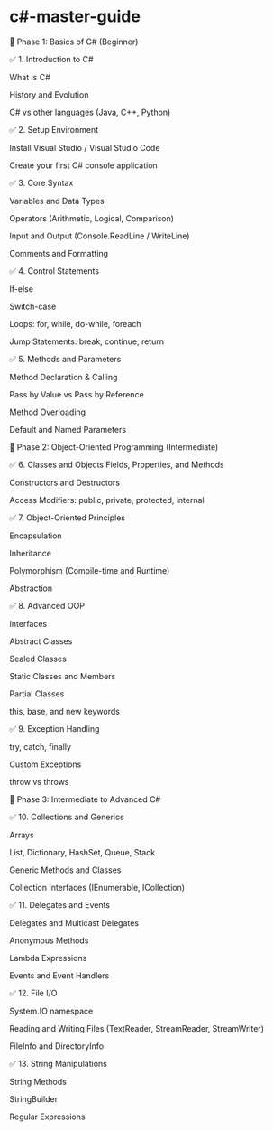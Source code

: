 # c#-master-guide

🔰 Phase 1: Basics of C# (Beginner)

✅ 1. Introduction to C#

What is C#

History and Evolution

C# vs other languages (Java, C++, Python)

✅ 2. Setup Environment

Install Visual Studio / Visual Studio Code

Create your first C# console application

✅ 3. Core Syntax

Variables and Data Types

Operators (Arithmetic, Logical, Comparison)

Input and Output (Console.ReadLine / WriteLine)

Comments and Formatting

✅ 4. Control Statements

If-else

Switch-case

Loops: for, while, do-while, foreach

Jump Statements: break, continue, return

✅ 5. Methods and Parameters

Method Declaration & Calling

Pass by Value vs Pass by Reference

Method Overloading

Default and Named Parameters

🧱 Phase 2: Object-Oriented Programming (Intermediate)

✅ 6. Classes and Objects
Fields, Properties, and Methods

Constructors and Destructors

Access Modifiers: public, private, protected, internal

✅ 7. Object-Oriented Principles

Encapsulation

Inheritance

Polymorphism (Compile-time and Runtime)

Abstraction

✅ 8. Advanced OOP

Interfaces

Abstract Classes

Sealed Classes

Static Classes and Members

Partial Classes

this, base, and new keywords

✅ 9. Exception Handling

try, catch, finally

Custom Exceptions

throw vs throws

🧠 Phase 3: Intermediate to Advanced C#

✅ 10. Collections and Generics

Arrays

List, Dictionary, HashSet, Queue, Stack

Generic Methods and Classes

Collection Interfaces (IEnumerable, ICollection)

✅ 11. Delegates and Events

Delegates and Multicast Delegates

Anonymous Methods

Lambda Expressions

Events and Event Handlers

✅ 12. File I/O

System.IO namespace

Reading and Writing Files (TextReader, StreamReader, StreamWriter)

FileInfo and DirectoryInfo

✅ 13. String Manipulations

String Methods

StringBuilder

Regular Expressions
